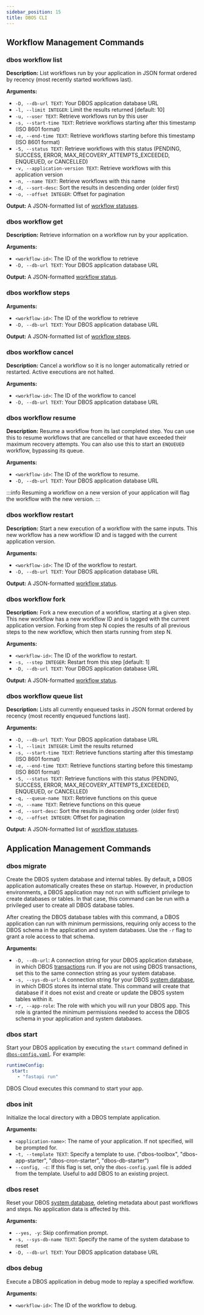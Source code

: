```yaml
---
sidebar_position: 15
title: DBOS CLI
---
```


## Workflow Management Commands

### dbos workflow list

**Description:**
List workflows run by your application in JSON format ordered by recency (most recently started workflows last).

**Arguments:**
* `-D, --db-url TEXT`: Your DBOS application database URL
* `-l, --limit INTEGER`: Limit the results returned  [default: 10]
* `-u, --user TEXT`: Retrieve workflows run by this user
* `-s, --start-time TEXT`: Retrieve workflows starting after this timestamp (ISO 8601 format)
* `-e, --end-time TEXT`: Retrieve workflows starting before this timestamp (ISO 8601 format)
* `-S, --status TEXT`: Retrieve workflows with this status (PENDING, SUCCESS, ERROR, MAX_RECOVERY_ATTEMPTS_EXCEEDED, ENQUEUED, or CANCELLED)
* `-v, --application-version TEXT`: Retrieve workflows with this application version
* `-n, --name TEXT`: Retrieve workflows with this name
* `-d, --sort-desc`: Sort the results in descending order (older first)
* `-o, --offset INTEGER`: Offset for pagination

**Output:**
A JSON-formatted list of [workflow statuses](./contexts#workflow-status).

### dbos workflow get

**Description:**
Retrieve information on a workflow run by your application.

**Arguments:**
- `<workflow-id>`: The ID of the workflow to retrieve
- `-D, --db-url TEXT`: Your DBOS application database URL

**Output:**
A JSON-formatted [workflow status](./contexts#workflow-status).

### dbos workflow steps

**Arguments:**
- `<workflow-id>`: The ID of the workflow to retrieve
- `-D, --db-url TEXT`: Your DBOS application database URL

**Output:**
A JSON-formatted list of [workflow steps](./contexts#list_workflow_steps).

### dbos workflow cancel

**Description:**
 Cancel a workflow so it is no longer automatically retried or restarted. Active executions are not halted.

**Arguments:**
- `<workflow-id>`: The ID of the workflow to cancel
- `-D, --db-url TEXT`: Your DBOS application database URL

### dbos workflow resume

**Description:**
Resume a workflow from its last completed step.
You can use this to resume workflows that are cancelled or that have exceeded their maximum recovery attempts.
You can also use this to start an `ENQUEUED` workflow, bypassing its queue.

**Arguments:**
- `<workflow-id>`: The ID of the workflow to resume.
- `-D, --db-url TEXT`: Your DBOS application database URL

:::info
Resuming a workflow on a new version of your application will flag the workflow with the new version.
:::

### dbos workflow restart

**Description:**
Start a new execution of a workflow with the same inputs.
This new workflow has a new workflow ID and is tagged with the current application version.

**Arguments:**
- `<workflow-id>`: The ID of the workflow to restart.
- `-D, --db-url TEXT`: Your DBOS application database URL

**Output:**
A JSON-formatted [workflow status](./contexts#workflow-status).

### dbos workflow fork

**Description:**
Fork a new execution of a workflow, starting at a given step.
This new workflow has a new workflow ID and is tagged with the current application version.
Forking from step N copies the results of all previous steps to the new workflow, which then starts running from step N.

**Arguments:**
* `<workflow-id>`: The ID of the workflow to restart.
* `-s, --step INTEGER`: Restart from this step [default: 1]
* `-D, --db-url TEXT`: Your DBOS application database URL

**Output:**
A JSON-formatted [workflow status](./contexts#workflow-status).

### dbos workflow queue list

**Description:**
Lists all currently enqueued tasks in JSON format ordered by recency (most recently enqueued functions last).

**Arguments:**
* `-D, --db-url TEXT`: Your DBOS application database URL
* `-l, --limit INTEGER`: Limit the results returned
* `-s, --start-time TEXT`: Retrieve functions starting after this timestamp (ISO 8601 format)
* `-e, --end-time TEXT`: Retrieve functions starting before this timestamp (ISO 8601 format)
* `-S, --status TEXT`: Retrieve functions with this status (PENDING, SUCCESS, ERROR, MAX_RECOVERY_ATTEMPTS_EXCEEDED, ENQUEUED, or CANCELLED)
* `-q, --queue-name TEXT`: Retrieve functions on this queue
* `-n, --name TEXT`: Retrieve functions on this queue
* `-d, --sort-desc`: Sort the results in descending order (older first)
* `-o, --offset INTEGER`: Offset for pagination

**Output:**
A JSON-formatted list of [workflow statuses](./contexts#workflow-status).

## Application Management Commands

### dbos migrate

Create the DBOS system database and internal tables.
By default, a DBOS application automatically creates these on startup.
However, in production environments, a DBOS application may not run with sufficient privilege to create databases or tables.
In that case, this command can be run with a privileged user to create all DBOS database tables.

After creating the DBOS database tables with this command, a DBOS application can run with minimum permissions, requiring only access to the DBOS schema in the application and system databases.
Use the `-r` flag to grant a role access to that schema.

**Arguments:**

- `-D, --db-url`: A connection string for your DBOS application database, in which DBOS [transactions](../tutorials/transaction-tutorial.md) run. If you are not using DBOS transactions, set this to the same connection string as your system database.
- `-s, --sys-db-url`: A connection string for your DBOS [system database](../../explanations/system-tables.md), in which DBOS stores its internal state. This command will create that database if it does not exist and create or update the DBOS system tables within it.
- `-r, --app-role`: The role with which you will run your DBOS app. This role is granted the minimum permissions needed to access the DBOS schema in your application and system databases.

### dbos start

Start your DBOS application by executing the `start` command defined in [`dbos-config.yaml`](./configuration.md#runtime-section).
For example:

```yaml
runtimeConfig:
  start:
    - "fastapi run"
```

DBOS Cloud executes this command to start your app.

### dbos init

Initialize the local directory with a DBOS template application.

**Arguments:**
- `<application-name>`: The name of your application. If not specified, will be prompted for.
- `-t, --template TEXT`: Specify a template to use. ("dbos-toolbox", "dbos-app-starter", "dbos-cron-starter", "dbos-db-starter")
- `--config, -c`: If this flag is set, only the `dbos-config.yaml` file is added from the template. Useful to add DBOS to an existing project.

### dbos reset

Reset your DBOS [system database](../../explanations/system-tables.md), deleting metadata about past workflows and steps.
No application data is affected by this.

**Arguments:**
* `--yes, -y`: Skip confirmation prompt.
* `-s, --sys-db-name TEXT`: Specify the name of the system database to reset
* `-D, --db-url TEXT`: Your DBOS application database URL

### dbos debug

Execute a DBOS application in debug mode to replay a specified workflow.

**Arguments:**
- `<workflow-id>`: The ID of the workflow to debug.

